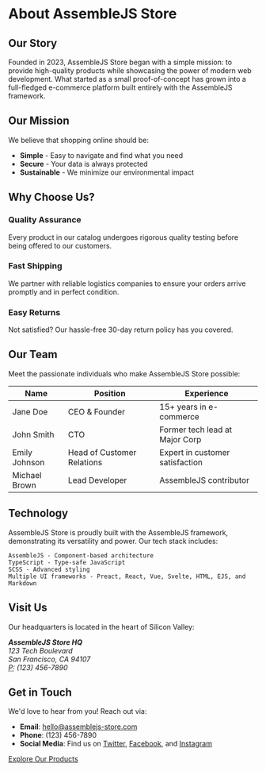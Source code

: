 <div class="about-main">

# About AssembleJS Store

## Our Story

Founded in 2023, AssembleJS Store began with a simple mission: to provide high-quality products while showcasing the power of modern web development. What started as a small proof-of-concept has grown into a full-fledged e-commerce platform built entirely with the AssembleJS framework.

## Our Mission

We believe that shopping online should be:

- **Simple** - Easy to navigate and find what you need
- **Secure** - Your data is always protected
- **Sustainable** - We minimize our environmental impact

## Why Choose Us?

<div class="benefits-grid">
  <div class="benefit-card">
    <h3>Quality Assurance</h3>
    <p>Every product in our catalog undergoes rigorous quality testing before being offered to our customers.</p>
  </div>
  
  <div class="benefit-card">
    <h3>Fast Shipping</h3>
    <p>We partner with reliable logistics companies to ensure your orders arrive promptly and in perfect condition.</p>
  </div>
  
  <div class="benefit-card">
    <h3>Easy Returns</h3>
    <p>Not satisfied? Our hassle-free 30-day return policy has you covered.</p>
  </div>
</div>

## Our Team

Meet the passionate individuals who make AssembleJS Store possible:

| Name | Position | Experience |
|------|----------|------------|
| Jane Doe | CEO & Founder | 15+ years in e-commerce |
| John Smith | CTO | Former tech lead at Major Corp |
| Emily Johnson | Head of Customer Relations | Expert in customer satisfaction |
| Michael Brown | Lead Developer | AssembleJS contributor |

## Technology

AssembleJS Store is proudly built with the AssembleJS framework, demonstrating its versatility and power. Our tech stack includes:

```
AssembleJS - Component-based architecture
TypeScript - Type-safe JavaScript
SCSS - Advanced styling
Multiple UI frameworks - Preact, React, Vue, Svelte, HTML, EJS, and Markdown
```

## Visit Us

Our headquarters is located in the heart of Silicon Valley:

<div class="map-container">
  <address>
    <strong>AssembleJS Store HQ</strong><br>
    123 Tech Boulevard<br>
    San Francisco, CA 94107<br>
    <abbr title="Phone">P:</abbr> (123) 456-7890
  </address>
</div>

## Get in Touch

We'd love to hear from you! Reach out via:

- **Email**: [hello@assemblejs-store.com](mailto:hello@assemblejs-store.com)
- **Phone**: (123) 456-7890
- **Social Media**: Find us on [Twitter](#), [Facebook](#), and [Instagram](#)

<div class="cta-container">
  <a href="/products/listing" class="cta-button">Explore Our Products</a>
</div>

<!-- These includes link your styles and client-side scripts -->
<link href="main.styles.scss" rel="stylesheet"/>
<script src="main.client.ts"></script>
</div>